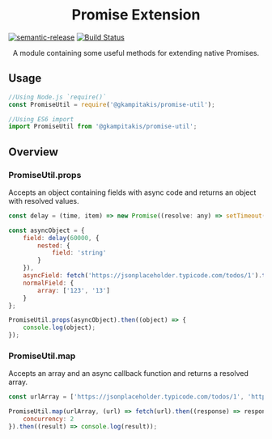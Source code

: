 <h1 align="center"> Promise Extension </h1>

[![semantic-release](https://img.shields.io/badge/%20%20%F0%9F%93%A6%F0%9F%9A%80-semantic--release-e10079.svg)](https://github.com/semantic-release/semantic-release)
[![Build Status](https://travis-ci.org/gkampitakis/PromiseExtension.svg?branch=master)](https://travis-ci.org/gkampitakis/PromiseExtension)

<p  align="center">A module containing some useful methods for extending native Promises.</p>

## Usage

```javascript
//Using Node.js `require()`
const PromiseUtil = require('@gkampitakis/promise-util');

//Using ES6 import
import PromiseUtil from '@gkampitakis/promise-util';
```

## Overview

### PromiseUtil.props

Accepts an object containing fields with async code and returns an object with resolved values.

```javascript
const delay = (time, item) => new Promise((resolve: any) => setTimeout(resolve(item), time));

const asyncObject = {
	field: delay(60000, {
		nested: {
			field: 'string'
		}
	}),
	asyncField: fetch('https://jsonplaceholder.typicode.com/todos/1').then((response) => response.json()),
	normalField: {
		array: ['123', '13']
	}
};

PromiseUtil.props(asyncObject).then((object) => {
	console.log(object);
});
```

### PromiseUtil.map

Accepts an array and an async callback function and returns a resolved array.

```javascript
const urlArray = ['https://jsonplaceholder.typicode.com/todos/1', 'https://jsonplaceholder.typicode.com/todos/1'];

PromiseUtil.map(urlArray, (url) => fetch(url).then((response) => response.json()), {
	concurrency: 2
}).then((result) => console.log(result));
```
